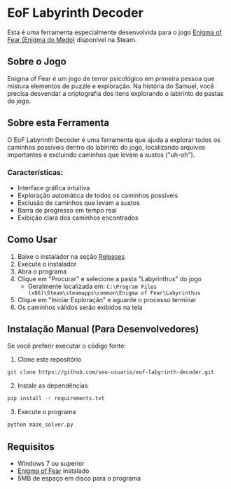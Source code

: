 # EoF Labyrinth Decoder

Esta é uma ferramenta especialmente desenvolvida para o jogo [Enigma of Fear (Enigma do Medo)](https://store.steampowered.com/app/1779190/Enigma_of_Fear/) disponível na Steam.

## Sobre o Jogo

Enigma of Fear é um jogo de terror psicológico em primeira pessoa que mistura elementos de puzzle e exploração. Na história do Samuel, você precisa desvendar a criptografia dos itens explorando o labirinto de pastas do jogo.

## Sobre esta Ferramenta

O EoF Labyrinth Decoder é uma ferramenta que ajuda a explorar todos os caminhos possíveis dentro do labirinto do jogo, localizando arquivos importantes e excluindo caminhos que levam a sustos ("uh-oh"). 

### Características:
- Interface gráfica intuitiva
- Exploração automática de todos os caminhos possíveis
- Exclusão de caminhos que levam a sustos
- Barra de progresso em tempo real
- Exibição clara dos caminhos encontrados

## Como Usar

1. Baixe o instalador na seção [Releases](../../releases)
2. Execute o instalador
3. Abra o programa
4. Clique em "Procurar" e selecione a pasta "Labyrinthus" do jogo
   - Geralmente localizada em: `C:\Program Files (x86)\Steam\steamapps\common\Enigma of Fear\Labyrinthus`
5. Clique em "Iniciar Exploração" e aguarde o processo terminar
6. Os caminhos válidos serão exibidos na tela

## Instalação Manual (Para Desenvolvedores)

Se você preferir executar o código fonte:

1. Clone este repositório
```bash
git clone https://github.com/seu-usuario/eof-labyrinth-decoder.git
```

2. Instale as dependências
```bash
pip install -r requirements.txt
```

3. Execute o programa
```bash
python maze_solver.py
```

## Requisitos
- Windows 7 ou superior
- [Enigma of Fear](https://store.steampowered.com/app/1779190/Enigma_of_Fear/) instalado
- 5MB de espaço em disco para o programa
